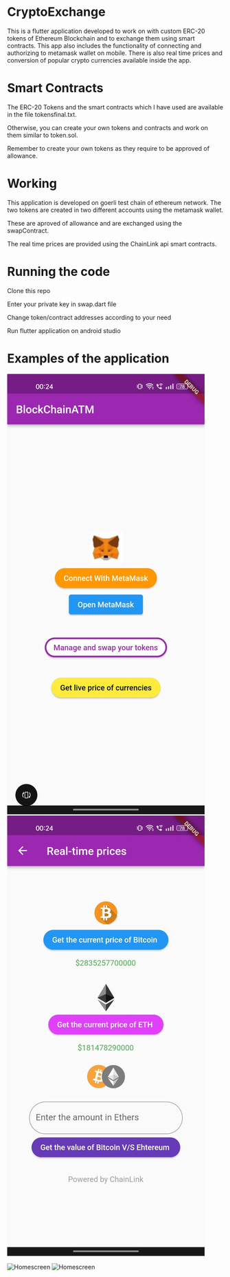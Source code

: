 # CryptoExchange
This is a flutter application developed to work on with custom ERC-20 tokens of Ethereum Blockchain and to exchange them using smart contracts. This app also includes the functionality of connecting and authorizing to metamask wallet on mobile. There is also real time prices and conversion of popular crypto currencies available inside the app.

# Smart Contracts
The ERC-20 Tokens and the smart contracts which I have used are available in the file tokensfinal.txt.

Otherwise, you can create your own tokens and contracts and work on them similar to token.sol.

Remember to create your own tokens as they require to be approved of allowance.

# Working
This application is developed on goerli test chain of ethereum network. The two tokens are created in two different accounts using the metamask wallet.

These are aproved of allowance and are exchanged using the swapContract.

The real time prices are provided using the ChainLink api smart contracts.

# Running the code
Clone this repo

Enter your private key in swap.dart file

Change token/contract addresses according to your need

Run flutter application on android studio

# Examples of the application
![Homescreen](./images/Home.jpeg)
![Homescreen](./images/CryptoPrices.jpeg)

![Homescreen](./images/ERC-tokens.jpeg)
![Homescreen](./images/Exchange-tokens.jpeg)

